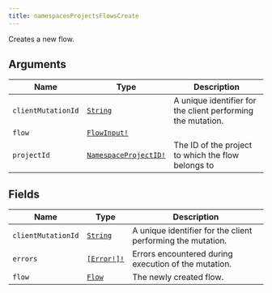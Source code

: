 ```yaml
---
title: namespacesProjectsFlowsCreate
---
```


Creates a new flow.

## Arguments

| Name | Type | Description |
|------|------|-------------|
| `clientMutationId` | [`String`](../scalar/string.md) | A unique identifier for the client performing the mutation. |
| `flow` | [`FlowInput!`](../input_object/flowinput.md) |  |
| `projectId` | [`NamespaceProjectID!`](../scalar/namespaceprojectid.md) | The ID of the project to which the flow belongs to |

## Fields

| Name | Type | Description |
|------|------|-------------|
| `clientMutationId` | [`String`](../scalar/string.md) | A unique identifier for the client performing the mutation. |
| `errors` | [`[Error!]!`](../union/error.md) | Errors encountered during execution of the mutation. |
| `flow` | [`Flow`](../object/flow.md) | The newly created flow. |
